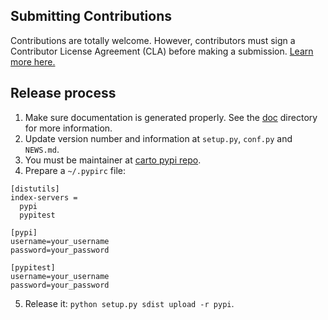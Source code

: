 ## Submitting Contributions

Contributions are totally welcome. However, contributors must sign a Contributor License Agreement (CLA) before making a submission. [Learn more here.](https://carto.com/contributing)

## Release process

1. Make sure documentation is generated properly. See the [doc](https://github.com/CartoDB/carto-python/tree/master/doc) directory for more information.
2. Update version number and information at `setup.py`, `conf.py` and `NEWS.md`.
3. You must be maintainer at [carto pypi repo](https://pypi.python.org/pypi/carto/).
4. Prepare a `~/.pypirc` file:

```
[distutils]
index-servers =
  pypi
  pypitest

[pypi]
username=your_username
password=your_password

[pypitest]
username=your_username
password=your_password
```

5. Release it: `python setup.py sdist upload -r pypi`.
